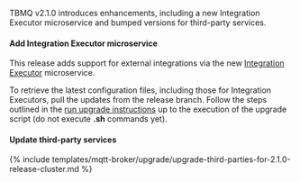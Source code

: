 TBMQ v2.1.0 introduces enhancements, including a new Integration Executor microservice and bumped versions for third-party services.

#### Add Integration Executor microservice

This release adds support for external integrations via the new [Integration Executor](/docs/mqtt-broker/integrations/) microservice.

To retrieve the latest configuration files, including those for Integration Executors, pull the updates from the release branch. 
Follow the steps outlined in the [run upgrade instructions](#run-upgrade) up to the execution of the upgrade script (do not execute **.sh** commands yet).

#### Update third-party services

{% include templates/mqtt-broker/upgrade/upgrade-third-parties-for-2.1.0-release-cluster.md %}

